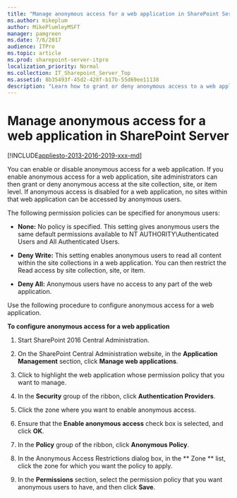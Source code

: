 ```yaml
---
title: "Manage anonymous access for a web application in SharePoint Server"
ms.author: mikeplum
author: MikePlumleyMSFT
manager: pamgreen
ms.date: 7/6/2017
audience: ITPro
ms.topic: article
ms.prod: sharepoint-server-itpro
localization_priority: Normal
ms.collection: IT_Sharepoint_Server_Top
ms.assetid: 8b35493f-45d2-428f-b17b-55d69ee11138
description: "Learn how to grant or deny anonymous access to a web application in SharePoint Server."
---
```


# Manage anonymous access for a web application in SharePoint Server

[!INCLUDE[appliesto-2013-2016-2019-xxx-md](../includes/appliesto-2013-2016-2019-xxx-md.md)] 
  
You can enable or disable anonymous access for a web application. If you enable anonymous access for a web application, site administrators can then grant or deny anonymous access at the site collection, site, or item level. If anonymous access is disabled for a web application, no sites within that web application can be accessed by anonymous users. 
  
The following permission policies can be specified for anonymous users:
  
- **None:** No policy is specified. This setting gives anonymous users the same default permissions available to NT AUTHORITY\Authenticated Users and All Authenticated Users. 
    
- **Deny Write:** This setting enables anonymous users to read all content within the site collections in a web application. You can then restrict the Read access by site collection, site, or item. 
    
- **Deny All:** Anonymous users have no access to any part of the web application. 
    
Use the following procedure to configure anonymous access for a web application.
  
 **To configure anonymous access for a web application**
  
1. Start SharePoint 2016 Central Administration.
    
2. On the SharePoint Central Administration website, in the **Application Management** section, click **Manage web applications**.
    
3. Click to highlight the web application whose permission policy that you want to manage.
    
4. In the **Security** group of the ribbon, click **Authentication Providers**.
    
5. Click the zone where you want to enable anonymous access.
    
6. Ensure that the **Enable anonymous access** check box is selected, and click **OK**.
    
7. In the **Policy** group of the ribbon, click **Anonymous Policy**.
    
8. In the Anonymous Access Restrictions dialog box, in the ** Zone ** list, click the zone for which you want the policy to apply. 
    
9. In the **Permissions** section, select the permission policy that you want anonymous users to have, and then click **Save**.
    

